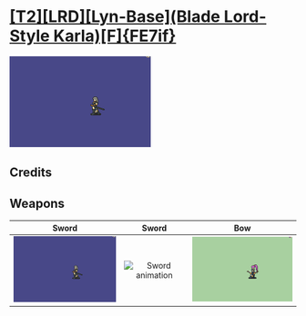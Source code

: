 # [\[T2\]\[LRD\]\[Lyn-Base\]\(Blade Lord-Style Karla\)\[F\]{FE7if}](./%5BT2%5D%5BLRD%5D%5BLyn-Base%5D(Blade%20Lord-Style%20Karla)%5BF%5D%7BFE7if%7D)

<img src="./1.%20Sword/Sword_000.png" alt="[T2][LRD][Lyn-Base](Blade Lord-Style Karla)[F]{FE7if} standing" />

## Credits



## Weapons


|Sword |Sword |Bow |
|  :---: | :---: | :---: |
| <img alt="Sword animation" src="./1.%20Sword/Sword.gif" /> | <img alt="Sword animation" src="./1.%20Sword%20(Shirayuki)/Sword.gif" /> | <img alt="Bow animation" src="./5.%20Bow/Bow.gif" /> |
